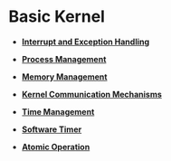 # Basic Kernel

-   **[Interrupt and Exception Handling](kernel-small-basic-interrupt.md)**  

-   **[Process Management](kernel-small-basic-process.md)**  

-   **[Memory Management](kernel-small-basic-memory.md)**  

-   **[Kernel Communication Mechanisms](kernel-small-basic-trans.md)**  

-   **[Time Management](kernel-small-basic-time.md)**  

-   **[Software Timer](kernel-small-basic-softtimer.md)**  

-   **[Atomic Operation](kernel-small-basic-atomic.md)**  


